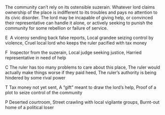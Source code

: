 The community can’t rely on its ostensible suzerain. Whatever lord claims ownership of the place is indifferent to its troubles and pays no attention to its civic disorder. The lord may be incapable of giving help, or convinced their representative can handle it alone, or actively seeking to punish the community for some rebellion or failure of service.

E  A viceroy sending back false reports, Local grandee seizing control by violence, Cruel local lord who keeps the ruler pacified with tax money
    
F  Inspector from the suzerain, Local judge seeking justice, Harried representative in need of help
    

C The ruler has too many problems to care about this place, The ruler would actually make things worse if they paid heed, The ruler’s authority is being hindered by some rival power

T Tax money not yet sent, A “gift” meant to draw the lord’s help, Proof of a plot to seize control of the community

P Deserted courtroom, Street crawling with local vigilante groups, Burnt-out home of a political loser